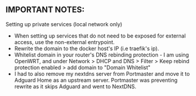 ## IMPORTANT NOTES:
Setting up private services (local network only)
- When setting up services that do not need to be exposed for external access, use the non-external entrypoint.
- Rewrite the domain to the docker host's IP (i.e traefik's ip).
- Whitelist domain in your router's DNS rebinding protection - I am using OpenWRT, and under Network > DHCP and DNS > Filter > Keep rebind protection enabled > add domain to "Domain Whitelist"
- I had to also remove my nextdns server from Portmaster and move it to Adguard Home as an upstream server. Portmaster was preventing rewrite as it skips Adguard and went to NextDNS.